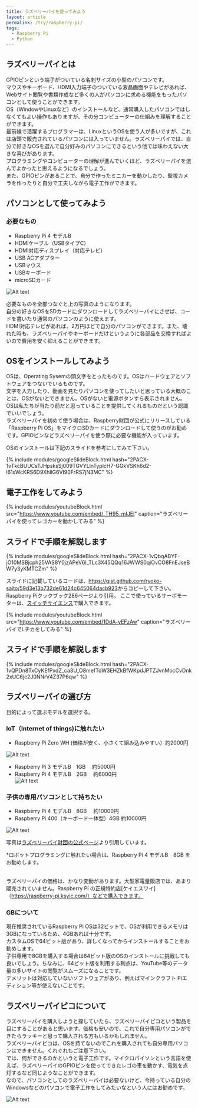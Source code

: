 ```yaml
---
title: ラズベリーパイを使ってみよう
layout: article
permalink: /try/raspberry-pi/
tags:
  - Raspberry Pi
  - Python
---
```


## ラズベリーパイとは
GPIOピンという端子がついている名刺サイズの小型のパソコンです。<br>マウスやキーボード、HDMI入力端子のついている液晶画面やテレビがあれば、Webサイト閲覧や書類作成など多くの人がパソコンに求める機能をもったパソコンとして使うことができます。<br>OS（WindowやLinuxなど）のインストールなど、通常購入したパソコンではしなくてもよい操作もありますが、その分コンピューターの仕組みを理解することができます。<br>最前線で活躍するプログラマーは、LinuxというOSを使う人が多いですが、これは店頭で販売されているパソコンには入っていません。ラズベリーパイでは、自分で好きなOSを選んで自分好みのパソコンにできるという他では味わえない大きな喜びがあります。<br>プログラミングやコンピューターの理解が進んでいくほど、ラズベリーパイを選んでよかったと思えるようになるでしょう。<br>また、GPIOピンがあることで、自分で作ったミニカーを動かしたり、監視カメラを作ったりと自分で工夫しながら電子工作ができます。

## パソコンとして使ってみよう
### 必要なもの
- Raspberry Pi 4 モデルB
- HDMIケーブル（USBタイプC）
- HDMI対応ディスプレイ（対応テレビ）
- USB ACアダプター
- USBマウス
- USBキーボード
- microSDカード

![Alt text](/raspberry-pi_img/pasokon.jpg)

必要なものを全部つなぐと上の写真のようになります。<br>自分の好きなOSをSDカードにダウンロードしてラズベリーパイにさせば、コードを書いたり通常のパソコンのように使えます。<br>HDMI対応テレビがあれば、2万円ほどで自分のパソコンができます。また、壊れた時も、ラズベリーパイやキーボードだけというように各部品を交換すればよいので費用を安く抑えることができます。

## OSをインストールしてみよう

OSは、Operating Sysemの頭文字をとったものです。OSはハードウェアとソフトウェアをつないでいるものです。<br>文字を入力したり、動画を見たりパソコンを使ってしたいと思っている大概のことは、OSがないとできません。OSがないと電源ボタンすら表示されません。OSは私たちが当たり前だと思っていることを提供してくれるものだという認識でいいでしょう。<br>ラズベリーパイを初めて使う場合は、Raspberry財団が公式にリリースしている「Raspberry Pi OS」をマイクロSDカードにダウンロードして使うのがお勧めです。GPIOピンなどラズベリーパイを使う際に必要な機能が入っています。

OSのインストールは下記のスライドを参考にしてみて下さい。

{% include modules/googleSlideBlock.html hash="2PACX-1vTkcBUUCsTJHpsksSj009TGVYLlnTyplcH7-GGkVSKh6d2-l61sWcKRS6D9XhllG6VI90FrRS7jN3MC" %}

## 電子工作をしてみよう
{% include modules/youtubeBlock.html src="https://www.youtube.com/embed/_TH95_mIJEI" caption="ラズベリーパイを使ってレゴカーを動かしてみる" %}

## スライドで手順を解説します
{% include modules/googleSlideBlock.html hash="2PACX-1vQbqABYF-jO10MSBjcph25VAS8Y0jzAPeV6I_TLc3X45QQq16JWWS0qiOvCO8FnEJseBW7y3yKMTCZm" %}

スライドに記載しているコードは、<https://gist.github.com/ryoko-saito/59d3e13b732de61d24c645064dacb923>からコピーして下さい。Raspberry Piクックブック286ページより引用。
ここで使っているサーボモーターは、[スイッチサイエンス](https://www.switch-science.com/catalog/6813/)で購入できます。

{% include modules/youtubeBlock.html src="https://www.youtube.com/embed/1DdA-yEFzAw" caption="ラズベリーパイでLチカをしてみる" %}

## スライドで手順を解説します

{% include modules/googleSlideBlock.html hash="2PACX-1vQPDn8TxCyKEfPxdZ_ca3U_O8mefTdW3EHZkBfWKpdJPTZJvnMocCvDnk2xUC6jc2J0NNrV4Z37P6qw" %}

## ラズベリーパイの選び方
目的によって選ぶモデルを選択する。

### IoT（Internet of things)に触れたい
- Raspberry Pi Zero WH (価格が安く、小さくて組み込みやすい）約2000円

![Alt text](/raspberry-pi_img/rasberrypizero.jpg)

- Raspberry Pi 3 モデルB　1GB 　約5000円
- Raspberry Pi 4 モデルB　2GB 　約6000円  
![Alt text](/raspberry-pi_img/rasberrypi4modelb.jpg)

### 子供の専用パソコンとして持ちたい
- Raspberry Pi 4 モデルB　8GB 　約10000円
- Raspberry Pi 400（キーボード一体型）4GB 約10000円

![Alt text](/raspberry-pi_img/rasberrypi400.jpg)

写真は[ラズベリーパイ財団の公式ページ](https://www.raspberrypi.org/)より引用しています。

*ロボットプログラミングに触れたい場合は、Raspberry Pi 4 モデルB　8GB をお勧めします。

<br>ラズベリーパイの価格は、かなり変動があります。大型家電量販店では、あまり販売されていません。Raspberry Pi の正規特約店[ケイエスワイ]（https://raspberry-pi.ksyic.com/）などで購入できます。

### GBについて

現在推奨されているRaspberry Pi OSは32ビットで、OSが利用できるメモリは3GBになっているため、4GBあれば十分です。<br>
カスタムOSで64ビット版があり、詳しくなってからインストールすることをお勧めします。<br>子供専用で8GBを購入する場合は64ビット版のOSのインストールに挑戦しても良いでしょう。ちなみに、64ビット版を利用する利点は、YouTube等のデータ量の多いサイトの閲覧がスムーズになることです。<br>
デメリットは対応していないソフトウェアがあり、例えばマインクラフト Piエディション等が使えないことです。

## ラズベリーパイピコについて

ラズベリーパイを購入しようと探していたら、ラズベリーパイピコという製品を目にすることがあると思います。価格も安いので、これで自分専用パソコンができたらラッキーと思って購入される方もいるかもしれません。<br>ラズベリーパイピコは、OSを持てないのでこれを購入されても自分専用パソコンはできません。くれぐれもご注意下さい。<br>では、何ができるのかというと電子工作です。マイクロパイソンという言語を使えば、ラズベリーパイのGPIOピンを使ってできたレゴの車を動かす、電気を点灯するなど同じようなことができます。<br>なので、パソコンとしてのラズベリーパイは必要ないけど、今持っている自分のWindowsなどのパソコンで電子工作をしてみたいなという人にはお勧めです。

![Alt text](/raspberry-pi_img/pico.jpg)
